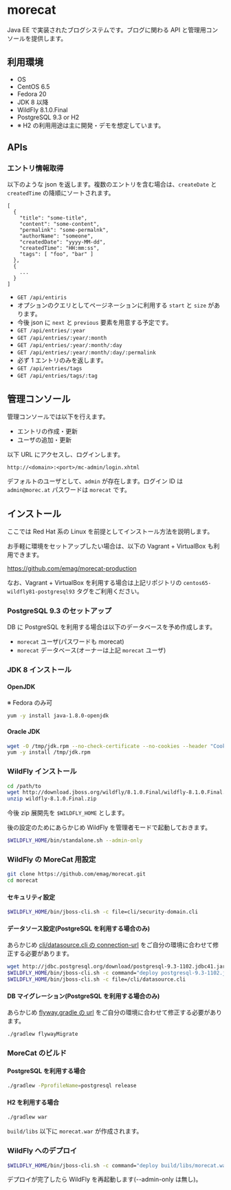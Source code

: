 # morecat

Java EE で実装されたブログシステムです。ブログに関わる API と管理用コンソールを提供します。

## 利用環境

* OS
 * CentOS 6.5
 * Fedora 20
* JDK 8 以降
* WildFly 8.1.0.Final
* PostgreSQL 9.3 or H2
 * ※ H2 の利用用途は主に開発・デモを想定しています。

## APIs

### エントリ情報取得

以下のような json を返します。複数のエントリを含む場合は、`createDate` と `createdTime` の降順にソートされます。

~~~
[
  {
    "title": "some-title",
    "content": "some-content",
    "permalink": "some-permalnk",
    "authorName": "someone",
    "createdDate": "yyyy-MM-dd",
    "createdTime": "HH:mm:ss",
    "tags": [ "foo", "bar" ]
  },
  {
    ...
  }
]
~~~

* `GET /api/entiris`
 * オプションのクエリとしてページネーションに利用する `start` と `size` があります。
  * 今後 json に `next` と `previous` 要素を用意する予定です。
* `GET /api/entries/:year`
* `GET /api/entries/:year/:month`
* `GET /api/entries/:year/:month/:day`
* `GET /api/entries/:year/:month/:day/:permalink`
 * 必ず 1 エントリのみを返します。
* `GET /api/entries/tags`
* `GET /api/entries/tags/:tag`

## 管理コンソール

管理コンソールでは以下を行えます。

* エントリの作成・更新
* ユーザの追加・更新

以下 URL にアクセスし、ログインします。

`http://<domain>:<port>/mc-admin/login.xhtml`

デフォルトのユーザとして、`admin` が存在します。ログイン ID は `admin@morec.at` パスワードは `morecat` です。

## インストール

ここでは Red Hat 系の Linux を前提としてインストール方法を説明します。

お手軽に環境をセットアップしたい場合は、以下の Vagrant + VirtualBox も利用できます。

https://github.com/emag/morecat-production

なお、Vagrant + VirtualBox を利用する場合は上記リポジトリの `centos65-wildfly81-postgresql93` タグをご利用ください。

### PostgreSQL 9.3 のセットアップ

DB に PostgreSQL を利用する場合は以下のデータベースを予め作成します。

* `morecat` ユーザ(パスワードも morecat)
* `morecat` データベース(オーナーは上記 `morecat` ユーザ)

### JDK 8 インストール

#### OpenJDK

※ Fedora のみ可

~~~ sh
yum -y install java-1.8.0-openjdk
~~~

#### Oracle JDK

~~~ sh
wget -O /tmp/jdk.rpm --no-check-certificate --no-cookies --header "Cookie: oraclelicense=accept-securebackup-cookie" http://download.oracle.com/otn-pub/java/jdk/8u11-b12/jdk-8u11-linux-x64.rpm
yum -y install /tmp/jdk.rpm
~~~

### WildFly インストール

~~~ sh
cd /path/to
wget http://download.jboss.org/wildfly/8.1.0.Final/wildfly-8.1.0.Final.zip
unzip wildfly-8.1.0.Final.zip
~~~

今後 zip 展開先を `$WILDFLY_HOME` とします。

後の設定のためにあらかじめ WildFly を管理者モードで起動しておきます。

~~~ sh
$WILDFLY_HOME/bin/standalone.sh --admin-only
~~~

### WildFly の MoreCat 用設定

~~~ sh
git clone https://github.com/emag/morecat.git
cd morecat
~~~

#### セキュリティ設定

~~~ sh
$WILDFLY_HOME/bin/jboss-cli.sh -c file=cli/security-domain.cli
~~~

#### データソース設定(PostgreSQL を利用する場合のみ)

あらかじめ [cli/datasource.cli の connection-url](https://github.com/emag/morecat/blob/0.1.7/cli/datasource.cli#L3) をご自分の環境に合わせて修正する必要があります。

~~~ sh
wget http://jdbc.postgresql.org/download/postgresql-9.3-1102.jdbc41.jar
$WILDFLY_HOME/bin/jboss-cli.sh -c command="deploy postgresql-9.3-1102.jdbc41.jar"
$WILDFLY_HOME/bin/jboss-cli.sh -c file=/cli/datasource.cli
~~~

#### DB マイグレーション(PostgreSQL を利用する場合のみ)

あらかじめ [flyway.gradle の url](https://github.com/emag/morecat/blob/0.1.7/flyway.gradle#L14) をご自分の環境に合わせて修正する必要があります。

~~~ sh
./gradlew flywayMigrate
~~~

### MoreCat のビルド

#### PostgreSQL を利用する場合

~~~ sh
./gradlew -PprofileName=postgresql release
~~~

#### H2 を利用する場合

~~~ sh
./gradlew war
~~~

`build/libs` 以下に `morecat.war` が作成されます。

### WildFly へのデプロイ

~~~ sh
$WILDFLY_HOME/bin/jboss-cli.sh -c command="deploy build/libs/morecat.war"
~~~

デプロイが完了したら WildFly を再起動します(--admin-only は無し)。
